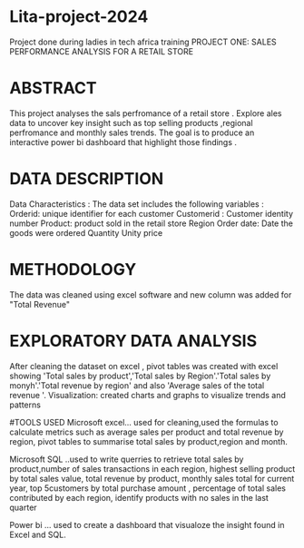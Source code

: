 # Lita-project-2024
Project done during ladies in tech africa training 
PROJECT ONE: SALES PERFORMANCE ANALYSIS FOR A RETAIL STORE 
# ABSTRACT 
This project analyses the sals perfromance of a retail store . Explore ales data to uncover key insight such as top selling products ,regional perfromance and monthly sales trends. 
The goal is to produce an interactive power bi dashboard that highlight those findings . 

# DATA DESCRIPTION 

Data Characteristics :
The data set includes the following variables :
Orderid: unique identifier for each customer 
Customerid : Customer identity number 
Product: product sold in the retail store 
Region
Order date: Date the goods were ordered
Quantity
Unity price 

# METHODOLOGY
The data was cleaned using excel software and new column was added for "Total Revenue"

# EXPLORATORY DATA ANALYSIS 
After cleaning the dataset on excel , pivot tables was created with excel showing 'Total sales by product','Total sales by Region'.'Total sales by monyh'.'Total revenue by region' and also 'Average sales of the total revenue '. 
Visualization: created charts and graphs to visualize trends and patterns 

#TOOLS USED
Microsoft excel... used for cleaning,used the formulas to calculate metrics such as average sales per product and total revenue by region, pivot tables to summarise total sales by product,region and month.

Microsoft SQL ..used to write querries to retrieve total sales by product,number of sales transactions in each region, highest selling product by total sales value, total revenue by product, monthly sales total for current year, top 5customers by total purchase amount , percentage of total sales contributed by each region, identify products with no sales in the last quarter 

Power bi ... used to create a dashboard that visualoze the insight found in Excel and SQL.

